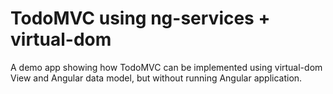 # TodoMVC using ng-services + virtual-dom

A demo app showing how TodoMVC can be implemented using virtual-dom View
and Angular data model, but without running Angular application.

